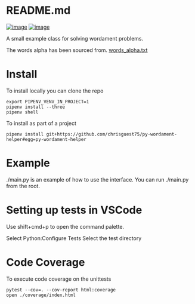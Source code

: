 # README.md 
[![image](https://img.shields.io/github/license/chrisguest75/py-wordament-helper.svg)](https://img.shields.io/github/license/chrisguest75/py-wordament-helper.svg) [![image](https://img.shields.io/travis/com/chrisguest75/py-wordament-helper.svg)](https://img.shields.io/travis/com/chrisguest75/py-wordament-helper.svg)

A small example class for solving wordament problems.  

The words alpha has been sourced from.
[words_alpha.txt](https://github.com/dwyl/english-words/blob/master/words_alpha.txt)

# Install 
To install locally you can clone the repo
```
export PIPENV_VENV_IN_PROJECT=1
pipenv install --three
pipenv shell
```

To install as part of a project
```
pipenv install git+https://github.com/chrisguest75/py-wordament-helper#egg=py-wordament-helper
```

# Example
./main.py is an example of how to use the interface.
You can run ./main.py from the root.  

# Setting up tests in VSCode
Use shift+cmd+p to open the command palette. 

Select Python:Configure Tests
Select the test directory

# Code Coverage
To execute code coverage on the unittests
```
pytest --cov=. --cov-report html:coverage
open ./coverage/index.html
```


